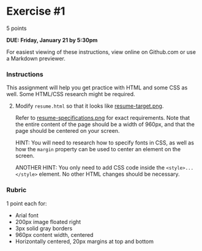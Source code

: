 # Exercise #1

5 points

**DUE: Friday, January 21 by 5:30pm**

For easiest viewing of these instructions, view online on Github.com or use a Markdown previewer.


### Instructions

This assignment will help you get practice with HTML and
some CSS as well.  Some HTML/CSS research might be required.

2. Modify `resume.html`
   so that it looks like [resume-target.png](resume-target.png).

   Refer to [resume-specifications.png](resume-specifications.png) for exact
   requirements.  Note that the entire content
   of the page should be a width of 960px, and that
   the page should be centered on your screen.

   HINT: You will need to research how to specify fonts in CSS, as well as how the `margin`
   property can be used to center an element
   on the screen.

   ANOTHER HINT: You only need to add CSS code inside the `<style>...</style>` element.  No other HTML
   changes should be necessary.

### Rubric

1 point each for:
- Arial font
- 200px image floated right
- 3px solid gray borders
- 960px content width, centered
- Horizontally centered, 20px margins at top and bottom

